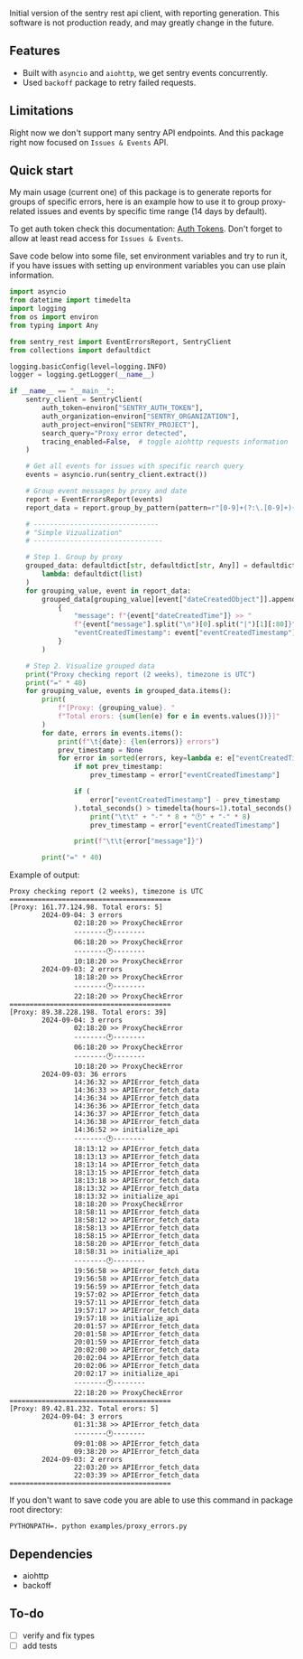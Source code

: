 Initial version of the sentry rest api client, with reporting generation.
This software is not production ready, and may greatly change in the future.

## Features

- Built with `asyncio` and `aiohttp`, we get sentry events concurrently.
- Used `backoff` package to retry failed requests.

## Limitations

Right now we don't support many sentry API endpoints. And this package right
now focused on `Issues & Events` API.

## Quick start

My main usage (current one) of this package is to generate reports for groups of
specific errors, here is an example how to use it to group proxy-related issues
and events by specific time range (14 days by default).

To get auth token check this documentation:
[Auth Tokens](https://docs.sentry.io/account/auth-tokens/#user-auth-tokens).
Don't forget to allow at least read access for `Issues & Events`.

Save code below into some file, set environment variables and try to run it,
if you have issues with setting up environment variables you can use plain
information.

```python
import asyncio
from datetime import timedelta
import logging
from os import environ
from typing import Any

from sentry_rest import EventErrorsReport, SentryClient
from collections import defaultdict

logging.basicConfig(level=logging.INFO)
logger = logging.getLogger(__name__)

if __name__ == "__main__":
    sentry_client = SentryClient(
        auth_token=environ["SENTRY_AUTH_TOKEN"],
        auth_organization=environ["SENTRY_ORGANIZATION"],
        auth_project=environ["SENTRY_PROJECT"],
        search_query="Proxy error detected",
        tracing_enabled=False,  # toggle aiohttp requests information
    )

    # Get all events for issues with specific rearch query
    events = asyncio.run(sentry_client.extract())

    # Group event messages by proxy and date
    report = EventErrorsReport(events)
    report_data = report.group_by_pattern(pattern=r"[0-9]+(?:\.[0-9]+){3}")

    # -------------------------------
    # "Simple Vizualization"
    # --------------------------------

    # Step 1. Group by proxy
    grouped_data: defaultdict[str, defaultdict[str, Any]] = defaultdict(
        lambda: defaultdict(list)
    )
    for grouping_value, event in report_data:
        grouped_data[grouping_value][event["dateCreatedObject"]].append(
            {
                "message": f"{event["dateCreatedTime"]} >> "
                f"{event["message"].split("\n")[0].split("|")[1][:80]}",
                "eventCreatedTimestamp": event["eventCreatedTimestamp"],
            }
        )

    # Step 2. Visualize grouped data
    print("Proxy checking report (2 weeks), timezone is UTC")
    print("=" * 40)
    for grouping_value, events in grouped_data.items():
        print(
            f"[Proxy: {grouping_value}. "
            f"Total erors: {sum(len(e) for e in events.values())}]"
        )
        for date, errors in events.items():
            print(f"\t{date}: {len(errors)} errors")
            prev_timestamp = None
            for error in sorted(errors, key=lambda e: e["eventCreatedTimestamp"]):
                if not prev_timestamp:
                    prev_timestamp = error["eventCreatedTimestamp"]

                if (
                    error["eventCreatedTimestamp"] - prev_timestamp
                ).total_seconds() > timedelta(hours=1).total_seconds():
                    print("\t\t" + "-" * 8 + "🕐" + "-" * 8)
                    prev_timestamp = error["eventCreatedTimestamp"]

                print(f"\t\t{error["message"]}")

        print("=" * 40)

```

Example of output:
```text
Proxy checking report (2 weeks), timezone is UTC
========================================
[Proxy: 161.77.124.98. Total erors: 5]
        2024-09-04: 3 errors
                02:18:20 >> ProxyCheckError
                --------🕐--------
                06:18:20 >> ProxyCheckError
                --------🕐--------
                10:18:20 >> ProxyCheckError
        2024-09-03: 2 errors
                18:18:20 >> ProxyCheckError
                --------🕐--------
                22:18:20 >> ProxyCheckError
========================================
[Proxy: 89.38.228.198. Total erors: 39]
        2024-09-04: 3 errors
                02:18:20 >> ProxyCheckError
                --------🕐--------
                06:18:20 >> ProxyCheckError
                --------🕐--------
                10:18:20 >> ProxyCheckError
        2024-09-03: 36 errors
                14:36:32 >> APIError_fetch_data
                14:36:33 >> APIError_fetch_data
                14:36:34 >> APIError_fetch_data
                14:36:36 >> APIError_fetch_data
                14:36:37 >> APIError_fetch_data
                14:36:38 >> APIError_fetch_data
                14:36:52 >> initialize_api
                --------🕐--------
                18:13:12 >> APIError_fetch_data
                18:13:13 >> APIError_fetch_data
                18:13:14 >> APIError_fetch_data
                18:13:15 >> APIError_fetch_data
                18:13:18 >> APIError_fetch_data
                18:13:32 >> APIError_fetch_data
                18:13:32 >> initialize_api
                18:18:20 >> ProxyCheckError
                18:58:11 >> APIError_fetch_data
                18:58:12 >> APIError_fetch_data
                18:58:13 >> APIError_fetch_data
                18:58:15 >> APIError_fetch_data
                18:58:20 >> APIError_fetch_data
                18:58:31 >> initialize_api
                --------🕐--------
                19:56:58 >> APIError_fetch_data
                19:56:58 >> APIError_fetch_data
                19:56:59 >> APIError_fetch_data
                19:57:02 >> APIError_fetch_data
                19:57:11 >> APIError_fetch_data
                19:57:17 >> APIError_fetch_data
                19:57:18 >> initialize_api
                20:01:57 >> APIError_fetch_data
                20:01:58 >> APIError_fetch_data
                20:01:59 >> APIError_fetch_data
                20:02:00 >> APIError_fetch_data
                20:02:04 >> APIError_fetch_data
                20:02:06 >> APIError_fetch_data
                20:02:17 >> initialize_api
                --------🕐--------
                22:18:20 >> ProxyCheckError
========================================
[Proxy: 89.42.81.232. Total erors: 5]
        2024-09-04: 3 errors
                01:31:38 >> APIError_fetch_data
                --------🕐--------
                09:01:08 >> APIError_fetch_data
                09:38:20 >> APIError_fetch_data
        2024-09-03: 2 errors
                22:03:20 >> APIError_fetch_data
                22:03:39 >> APIError_fetch_data
========================================
```

If you don't want to save code you are able to use this command in package root
directory:
```
PYTHONPATH=. python examples/proxy_errors.py
```

## Dependencies

- aiohttp
- backoff

## To-do

- [ ] verify and fix types
- [ ] add tests
